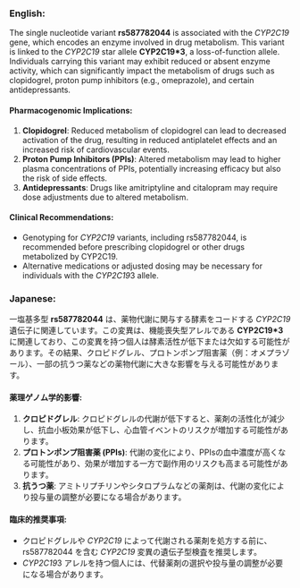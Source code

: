 ### English:
The single nucleotide variant **rs587782044** is associated with the *CYP2C19* gene, which encodes an enzyme involved in drug metabolism. This variant is linked to the *CYP2C19* star allele **CYP2C19*3**, a loss-of-function allele. Individuals carrying this variant may exhibit reduced or absent enzyme activity, which can significantly impact the metabolism of drugs such as clopidogrel, proton pump inhibitors (e.g., omeprazole), and certain antidepressants.

#### Pharmacogenomic Implications:
1. **Clopidogrel**: Reduced metabolism of clopidogrel can lead to decreased activation of the drug, resulting in reduced antiplatelet effects and an increased risk of cardiovascular events.
2. **Proton Pump Inhibitors (PPIs)**: Altered metabolism may lead to higher plasma concentrations of PPIs, potentially increasing efficacy but also the risk of side effects.
3. **Antidepressants**: Drugs like amitriptyline and citalopram may require dose adjustments due to altered metabolism.

#### Clinical Recommendations:
- Genotyping for *CYP2C19* variants, including rs587782044, is recommended before prescribing clopidogrel or other drugs metabolized by CYP2C19.
- Alternative medications or adjusted dosing may be necessary for individuals with the *CYP2C19*3 allele.

### Japanese:
一塩基多型 **rs587782044** は、薬物代謝に関与する酵素をコードする *CYP2C19* 遺伝子に関連しています。この変異は、機能喪失型アレルである **CYP2C19*3** に関連しており、この変異を持つ個人は酵素活性が低下または欠如する可能性があります。その結果、クロピドグレル、プロトンポンプ阻害薬（例：オメプラゾール）、一部の抗うつ薬などの薬物代謝に大きな影響を与える可能性があります。

#### 薬理ゲノム学的影響:
1. **クロピドグレル**: クロピドグレルの代謝が低下すると、薬剤の活性化が減少し、抗血小板効果が低下し、心血管イベントのリスクが増加する可能性があります。
2. **プロトンポンプ阻害薬 (PPIs)**: 代謝の変化により、PPIsの血中濃度が高くなる可能性があり、効果が増加する一方で副作用のリスクも高まる可能性があります。
3. **抗うつ薬**: アミトリプチリンやシタロプラムなどの薬剤は、代謝の変化により投与量の調整が必要になる場合があります。

#### 臨床的推奨事項:
- クロピドグレルや *CYP2C19* によって代謝される薬剤を処方する前に、rs587782044 を含む *CYP2C19* 変異の遺伝子型検査を推奨します。
- *CYP2C19*3 アレルを持つ個人には、代替薬剤の選択や投与量の調整が必要になる場合があります。